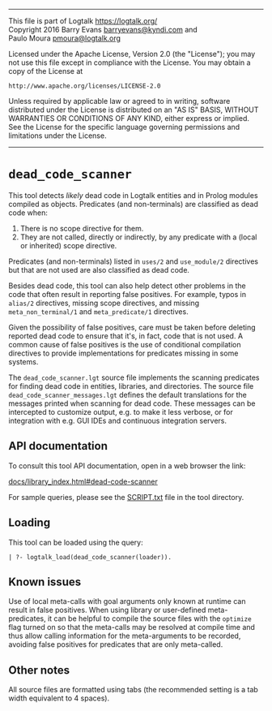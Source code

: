 ________________________________________________________________________

This file is part of Logtalk <https://logtalk.org/>  
Copyright 2016 Barry Evans <barryevans@kyndi.com> and  
Paulo Moura <pmoura@logtalk.org>

Licensed under the Apache License, Version 2.0 (the "License");
you may not use this file except in compliance with the License.
You may obtain a copy of the License at

    http://www.apache.org/licenses/LICENSE-2.0

Unless required by applicable law or agreed to in writing, software
distributed under the License is distributed on an "AS IS" BASIS,
WITHOUT WARRANTIES OR CONDITIONS OF ANY KIND, either express or implied.
See the License for the specific language governing permissions and
limitations under the License.
________________________________________________________________________


`dead_code_scanner`
===================

This tool detects *likely* dead code in Logtalk entities and in Prolog modules
compiled as objects. Predicates (and non-terminals) are classified as dead code
when:

1. There is no scope directive for them.
2. They are not called, directly or indirectly, by any predicate with a (local
or inherited) scope directive.

Predicates (and non-terminals) listed in `uses/2` and `use_module/2` directives
but that are not used are also classified as dead code.

Besides dead code, this tool can also help detect other problems in the code
that often result in reporting false positives. For example, typos in `alias/2`
directives, missing scope directives, and missing `meta_non_terminal/1` and
`meta_predicate/1` directives.

Given the possibility of false positives, care must be taken before deleting
reported dead code to ensure that it's, in fact, code that is not used.
A common cause of false positives is the use of conditional compilation
directives to provide implementations for predicates missing in some systems.

The `dead_code_scanner.lgt` source file implements the scanning predicates for
finding dead code in entities, libraries, and directories. The source file
`dead_code_scanner_messages.lgt` defines the default translations for the
messages printed when scanning for dead code. These messages can be intercepted
to customize output, e.g. to make it less verbose, or for integration with e.g.
GUI IDEs and continuous integration servers.


API documentation
-----------------

To consult this tool API documentation, open in a web browser the link:

[docs/library_index.html#dead-code-scanner](https://logtalk.org/docs/library_index.html#dead-code-scanner)

For sample queries, please see the [SCRIPT.txt](SCRIPT.txt) file in the
tool directory.


Loading
-------

This tool can be loaded using the query:

	| ?- logtalk_load(dead_code_scanner(loader)).


Known issues
------------

Use of local meta-calls with goal arguments only known at runtime can result
in false positives. When using library or user-defined meta-predicates, it
can be helpful to compile the source files with the `optimize` flag turned
on so that the meta-calls may be resolved at compile time and thus allow
calling information for the meta-arguments to be recorded, avoiding false
positives for predicates that are only meta-called.


Other notes
-----------

All source files are formatted using tabs (the recommended setting is a
tab width equivalent to 4 spaces).
